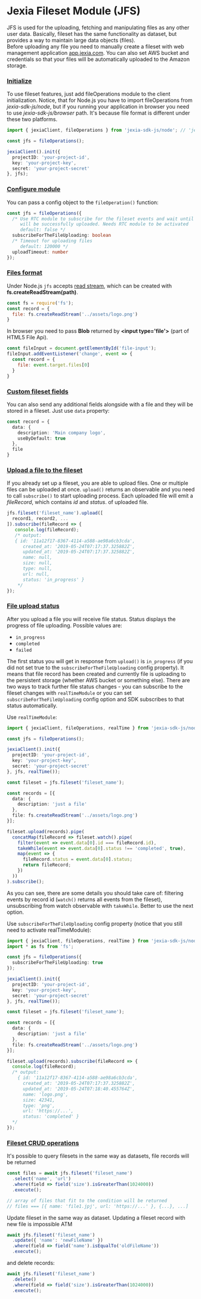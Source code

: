 # Jexia Fileset Module (JFS)

JFS is used for the uploading, fetching and manipulating files as any other user data. Basically, fileset has the same 
functionality as dataset, but provides a way to maintain large data objects (files).  
Before uploading any file you need to manually create a fileset with web management application 
[app.jexia.com](https://app.jexia.com).
You can also set AWS bucket and credentials so that your files will be automatically uploaded to the Amazon storage.

### [Initialize](#init) 
To use fileset features, just add fileOperations module to the client initialization. Notice, that for Node.js
you have to import fileOperations from *jexia-sdk-js/node*, but if you running your application in browser you need to
use *jexia-sdk-js/browser* path. It's because file format is different under these two platforms.
```typescript
import { jexiaClient, fileOperations } from 'jexia-sdk-js/node'; // 'jexia-sdk-js/browser' for browser applications

const jfs = fileOperations();

jexiaClient().init({
  projectID: 'your-project-id',
  key: 'your-project-key',
  secret: 'your-project-secret'
}, jfs);
```

### [Configure module](#configure)
You can pass a config object to the `fileOperation()` function:
```typescript
const jfs = fileOperations({
  /* Use RTC module to subscribe for the fileset events and wait until file
     will be successfully uploaded. Needs RTC module to be activated
     default: false */
  subscribeForTheFileUploading: boolean
  /* Timeout for uploading files
     default: 120000 */
  uploadTimeout: number
});
```

### [Files format](#format)
Under Node.js `jfs` accepts [read stream](#https://nodejs.org/dist/latest-v10.x/docs/api/fs.html#fs_class_fs_readstream), 
which can be created with **fs.createReadStream(path)**. 
```js
const fs = require('fs');
const record = {
  file: fs.createReadStream('../assets/logo.png')
}
```
In browser you need to pass **Blob** returned by **\<input type='file'\>** (part of HTML5 File Api).
```js
const fileInput = document.getElementById('file-input');
fileInput.addEventListener('change', event => {
  const record = {
    file: event.target.files[0]
  }
}
```

### [Custom fileset fields](#custom-fields)
You can also send any additional fields alongside with a file and they will be stored in a fileset. 
Just use `data` property:
```typescript
const record = {
  data: {
    description: 'Main company logo',
    useByDefault: true
  },
  file
}
```

### [Upload a file to the fileset](#upload)
If you already set up a fileset, you are able to upload files. One or multiple files can be uploaded at once. `upload()` 
returns an observable and you need to call `subscribe()` to start uploading process. Each uploaded file will emit a 
*fileRecord*, which contains *id* and *status*. of uploaded file.
```typescript
jfs.fileset('fileset_name').upload([
  record1, record2, ...
]).subscribe(fileRecord => {
   console.log(fileRecord);
   /* output:
   { id: '11a12f17-8367-4114-a588-ae98a6cb3cda',
      created_at: '2019-05-24T07:17:37.325882Z',
      updated_at: '2019-05-24T07:17:37.325882Z',
      name: null,
      size: null,
      type: null,
      url: null,
      status: 'in_progress' }
    */
});
```

### [File upload status](#status)
After you upload a file you will receive file status. Status displays the progress of file uploading. 
Possible values are: 

- `in_progress` 
- `completed`
- `failed` 

 The first status you will get in response from `upload()` is `in_progress` (if you did not set true to the 
`subscribeForTheFileUploading` config property). It means that file record has been created and currently file is 
uploading to the persistent storage (whether AWS bucket or something else). 
There are two ways to track further file status changes - you can subscribe to the fileset changes with 
`realTimeModule` or you can set `subscribeForTheFileUploading` config option and SDK subscribes to that 
status automatically.

Use `realTimeModule`:
```typescript
import { jexiaClient, fileOperations, realTime } from 'jexia-sdk-js/node';

const jfs = fileOperations();

jexiaClient().init({
  projectID: 'your-project-id',
  key: 'your-project-key',
  secret: 'your-project-secret'
}, jfs, realTime());

const fileset = jfs.fileset('fileset_name');

const records = [{
  data: {
    description: 'just a file'
  },
  file: fs.createReadStream('../assets/logo.png')
}];

fileset.upload(records).pipe(
  concatMap(fileRecord => fileset.watch().pipe(
    filter(event => event.data[0].id === fileRecord.id),
    takeWhile(event => event.data[0].status !== 'completed', true),
    map(event => {
      fileRecord.status = event.data[0].status;
      return fileRecord;
    })
  ))
).subscribe();
```
As you can see, there are some details you should take care of: filtering events by record id (`watch()` returns 
all events from the fileset), unsubscribing from watch observable with `takeWhile`. Better to use the next option.

Use `subscribeForTheFileUploading` config property (notice that you still need to activate realTimeModule):
```typescript
import { jexiaClient, fileOperations, realTime } from 'jexia-sdk-js/node';
import * as fs from 'fs';

const jfs = fileOperations({
  subscribeForTheFileUploading: true    
});

jexiaClient().init({
  projectID: 'your-project-id',
  key: 'your-project-key',
  secret: 'your-project-secret'
}, jfs, realTime());

const fileset = jfs.fileset('fileset_name');

const records = [{
  data: {
    description: 'just a file'
  },
  file: fs.createReadStream('../assets/logo.png')
}];

fileset.upload(records).subscribe(fileRecord => {
  console.log(fileRecord);
  /* output:
    { id: '11a12f17-8367-4114-a588-ae98a6cb3cda',
      created_at: '2019-05-24T07:17:37.325882Z',
      updated_at: '2019-05-24T07:18:40.455764Z',
      name: 'logo.png',
      size: 42341,
      type: 'png',
      url: 'https://...',
      status: 'completed' }
  */
});
```

### [Fileset CRUD operations](#crud)
It's possible to query filesets in the same way as datasets, file records will be returned
```typescript
const files = await jfs.fileset('fileset_name')
  .select('name', 'url')
  .where(field => field('size').isGreaterThan(1024000))
  .execute();

// array of files that fit to the condition will be returned
// files === [{ name: 'file1.jpj', url: 'https://...' }, {...}, ...]
```
Update fileset in the same way as dataset. Updating a fileset record with new file is impossible ATM

```typescript
await jfs.fileset('fileset_name')
  .update({ 'name': 'newFileName' })
  .where(field => field('name').isEqualTo('oldFileName'))
  .execute();
```
and delete records:
```typescript
await jfs.fileset('fileset_name')
  .delete()
  .where(field => field('size').isGreaterThan(1024000))
  .execute();
```


